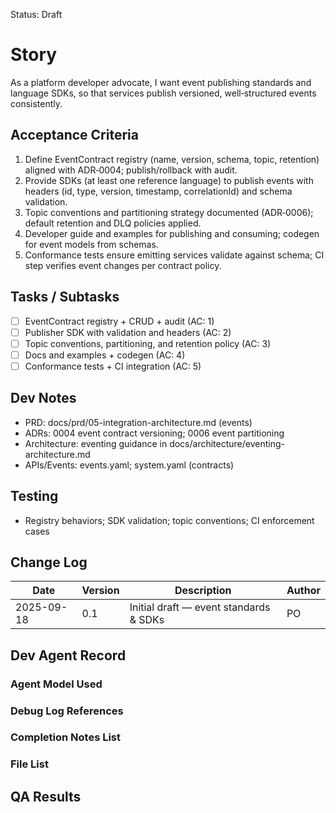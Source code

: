Status: Draft

# Story
As a platform developer advocate,
I want event publishing standards and language SDKs,
so that services publish versioned, well‑structured events consistently.

## Acceptance Criteria
1. Define EventContract registry (name, version, schema, topic, retention) aligned with ADR‑0004; publish/rollback with audit.
2. Provide SDKs (at least one reference language) to publish events with headers (id, type, version, timestamp, correlationId) and schema validation.
3. Topic conventions and partitioning strategy documented (ADR‑0006); default retention and DLQ policies applied.
4. Developer guide and examples for publishing and consuming; codegen for event models from schemas.
5. Conformance tests ensure emitting services validate against schema; CI step verifies event changes per contract policy.

## Tasks / Subtasks
- [ ] EventContract registry + CRUD + audit (AC: 1)
- [ ] Publisher SDK with validation and headers (AC: 2)
- [ ] Topic conventions, partitioning, and retention policy (AC: 3)
- [ ] Docs and examples + codegen (AC: 4)
- [ ] Conformance tests + CI integration (AC: 5)

## Dev Notes
- PRD: docs/prd/05-integration-architecture.md (events)
- ADRs: 0004 event contract versioning; 0006 event partitioning
- Architecture: eventing guidance in docs/architecture/eventing-architecture.md
- APIs/Events: events.yaml; system.yaml (contracts)

## Testing
- Registry behaviors; SDK validation; topic conventions; CI enforcement cases

## Change Log
| Date       | Version | Description                                   | Author |
|------------|---------|-----------------------------------------------|--------|
| 2025-09-18 | 0.1     | Initial draft — event standards & SDKs        | PO     |

## Dev Agent Record

### Agent Model Used
<record at implementation time>

### Debug Log References
<links at implementation time>

### Completion Notes List
<notes at implementation time>

### File List
<files at implementation time>

## QA Results
<QA to fill>

